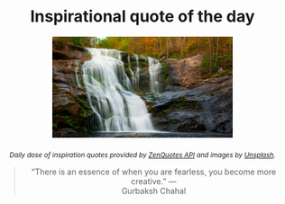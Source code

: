 
<div align="center">

# Inspirational quote of the day

<img src="./data/photo.jpeg" alt="Beautiful nature photo" width="320" height="180">

<sub><i>Daily dose of inspiration quotes provided by [ZenQuotes API](https://zenquotes.io/) and images by [Unsplash](https://unsplash.com/).</i></sub>


<blockquote>&ldquo;There is an essence of when you are fearless, you become more creative.&rdquo; &mdash; <footer>Gurbaksh Chahal</footer></blockquote>

</div>
